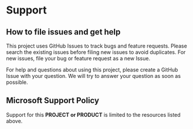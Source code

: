 # Support

## How to file issues and get help  

This project uses GitHub Issues to track bugs and feature requests. Please search the existing 
issues before filing new issues to avoid duplicates.  For new issues, file your bug or 
feature request as a new Issue.

For help and questions about using this project, please create a GitHub Issue with your question. We will try to answer your question as soon as possible.

## Microsoft Support Policy  

Support for this **PROJECT or PRODUCT** is limited to the resources listed above.

